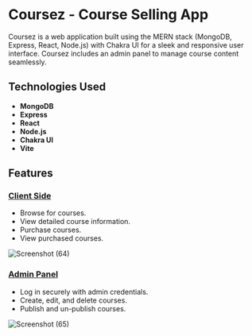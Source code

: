 # Coursez - Course Selling App

Coursez is a web application built using the MERN stack (MongoDB, Express, React, Node.js) with Chakra UI for a sleek and responsive user interface. Coursez includes an admin panel to manage course content seamlessly.

## Technologies Used

- **MongoDB**
- **Express**
- **React**
- **Node.js**
- **Chakra UI**
- **Vite**

## Features

### [Client Side](https://coursez-by-krish.netlify.app)
- Browse for courses.
- View detailed course information.
- Purchase courses.
- View purchased courses.
  
![Screenshot (64)](https://github.com/krisgoswami/course-selling-app/assets/91143716/7f6636f8-1ab1-4bf6-82ee-37ceb971f9b7)

### [Admin Panel](https://coursez-app-admin-panel.netlify.app)
- Log in securely with admin credentials.
- Create, edit, and delete courses.
- Publish and un-publish courses.

![Screenshot (65)](https://github.com/krisgoswami/course-selling-app/assets/91143716/dbfa0035-8fea-46cb-984f-2ac0e876024d)
